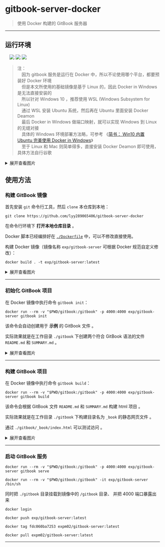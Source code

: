 # gitbook-server-docker

> 使用 Docker 构建的 GitBook 服务器

------

## 运行环境

　![](https://img.shields.io/badge/Platform-Windows%2010%20x64-brightgreen.svg) ![](https://img.shields.io/badge/Platform-Linux%20x64-brightgreen.svg) ![](https://img.shields.io/badge/Platform-Mac%20x64-brightgreen.svg) 


> 注：
<br/>　因为 gitbook 服务是运行在 Docker 中，所以不论使用哪个平台，都要预装好 Docker 环境
<br/>　但是本文所使用的基础镜像是基于 Linux 的，因此 Docker in Windows 是无法直接安装的
<br/>　所以针对 Windows 10 ，推荐使用 WSL (Windows Subsystem for Linux)
<br/>　通过 WSL 安装 Ubuntu 系统，然后再在 Ubuntu 里面安装 Docker Deamon
<br/>　最后 Docker in Windows 做端口映射，就可以实现 Windows 到 Linux 的无缝对接
<br/>　具体的 Windows 环境部署方法略，可参考 《[简书： Win10 内置 Ubuntu 完美使用 Docker in Windows](https://www.jianshu.com/p/97d16b68045f)》
<br/>　至于 Linux 和 Mac 则简单得多，直接安装 Docker Deamon 即可使用，具体方法自行谷歌


<details>
<summary>展开查看图片</summary>
<br/>

![](https://github.com/lyy289065406/gitbook-server-docker/blob/master/img/00.png)

</details>



## 使用方法

### 构建 GitBook 镜像

首先安装 `git` 命令行工具，然后 `clone` 本仓库到本地：

`git clone https://github.com/lyy289065406/gitbook-server-docker`


在命令行环境下 **打开本地仓库目录** 。


Docker 脚本已经编排好在 [`./Dockerfile`](https://github.com/lyy289065406/gitbook-server-docker/blob/master/Dockerfile) 中，可以不修改直接使用。


构建 Docker 镜像（镜像名称 `exp/gitbook-server` 可根据 Docker 规范自定义修改）：

`docker build . -t exp/gitbook-server:latest`

<details>
<summary>展开查看图片</summary>
<br/>

![](https://github.com/lyy289065406/gitbook-server-docker/blob/master/img/01.png)

</details>


------
### 初始化 GitBook 项目

在 Docker 镜像中执行命令 `gitbook init`：

`docker run --rm -v "$PWD/gitbook:/gitbook" -p 4000:4000 exp/gitbook-server gitbook init`

该命令会自动创建用于 **示例** 的 GitBook 文件 。

实际效果就是在工作目录 `./gitbook` 下创建两个符合 GitBook 语法的文件 `README.md` 和 `SUMMARY.md` 。

<details>
<summary>展开查看图片</summary>
<br/>

![](https://github.com/lyy289065406/gitbook-server-docker/blob/master/img/02.png)

</details>


------
### 构建 GitBook 项目

在 Docker 镜像中执行命令 `gitbook build`：

`docker run --rm -v "$PWD/gitbook:/gitbook" -p 4000:4000 exp/gitbook-server gitbook build`

该命令会根据 GitBook 文件 `README.md` 和 `SUMMARY.md` 构建 html 项目 。

实际效果就是在工作目录 `./gitbook` 下构建目录名为 `_book` 的静态网页文件 。

通过 `./gitbook/_book/index.html` 可以测试访问 。

<details>
<summary>展开查看图片</summary>
<br/>

![](https://github.com/lyy289065406/gitbook-server-docker/blob/master/img/03.png)

</details>


------
### 启动 GitBook 服务

`docker run --rm -v "$PWD/gitbook:/gitbook" -p 4000:4000 exp/gitbook-server gitbook serve`


`docker run --rm -v "$PWD/gitbook:/gitbook" -it exp/gitbook-server /bin/sh`

同时把 `./gitbook` 目录挂载到镜像中的 `/gitbook` 目录、 并把 4000 端口暴露出来


`docker login`

`docker push exp/gitbook-server:latest`


`docker tag fdc060ba7253 expm02/gitbook-server:latest`


`docker pull expm02/gitbook-server:latest`


------
